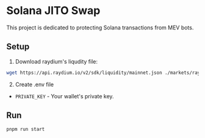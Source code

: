 # Solana JITO Swap

This project is dedicated to protecting Solana transactions from MEV bots.

## Setup

1. Download raydium's liqudity file:

```sh
wget https://api.raydium.io/v2/sdk/liquidity/mainnet.json ./markets/raydium.json
```

2. Create .env file

- `PRIVATE_KEY` - Your wallet's private key.

## Run

```sh
pnpm run start
```
